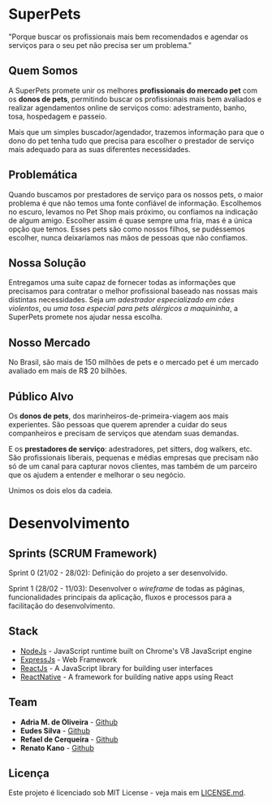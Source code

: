 # SuperPets

"Porque buscar os profissionais mais bem recomendados e agendar os serviços para o seu pet não precisa ser um problema."

## Quem Somos
A SuperPets promete unir os melhores **profissionais do mercado pet** com os **donos de pets**, permitindo buscar os profissionais mais bem avaliados e realizar agendamentos online de serviços como: adestramento, banho, tosa, hospedagem e passeio. 

Mais que um simples buscador/agendador, trazemos informação para que o dono do pet tenha tudo que precisa para escolher o prestador de serviço mais adequado para as suas diferentes necessidades.

## Problemática
Quando buscamos por prestadores de serviço para os nossos pets, o maior problema é que não temos uma fonte confiável de informação. Escolhemos no escuro, levamos no Pet Shop mais próximo, ou confiamos na indicação de algum amigo. Escolher assim é quase sempre uma fria, mas é a única opção que temos. Esses pets são como nossos filhos, se pudéssemos escolher, nunca deixaríamos nas mãos de pessoas que não confiamos. 

## Nossa Solução
Entregamos uma suíte capaz de fornecer todas as informações que precisamos para contratar o melhor profissional baseado nas nossas mais distintas necessidades. Seja *um adestrador especializado em cães violentos*, ou *uma tosa especial para pets alérgicos a maquininha*, a SuperPets promete nos ajudar nessa escolha. 

## Nosso Mercado
No Brasil, são mais de 150 milhões de pets e o mercado pet é um mercado avaliado em mais de R$ 20 bilhões. 

## Público Alvo
Os **donos de pets**, dos marinheiros-de-primeira-viagem aos mais experientes. São pessoas que querem aprender a cuidar do seus companheiros e precisam de serviços que atendam suas demandas. 

E os **prestadores de serviço**: adestradores, pet sitters, dog walkers, etc. São profissionais liberais, pequenas e médias empresas que precisam não só de um canal para capturar novos clientes, mas também de um parceiro que os ajudem a entender e melhorar o seu negócio. 

Unimos os dois elos da cadeia.

# Desenvolvimento
## Sprints (SCRUM Framework)
Sprint 0 (21/02 - 28/02): Definição do projeto a ser desenvolvido.

Sprint 1 (28/02 - 11/03): Desenvolver o *wireframe* de todas as páginas, funcionalidades principais da aplicação, fluxos e processos para a facilitação do desenvolvimento.

## Stack
* [NodeJs](https://nodejs.org/dist/latest-v12.x/docs/api/) - JavaScript runtime built on Chrome's V8 JavaScript engine
* [ExpressJs](https://expressjs.com/en/4x/api.html) - Web Framework
* [ReactJs](https://reactjs.org/docs/getting-started.html) - A JavaScript library for building user interfaces
* [ReactNative](https://facebook.github.io/react-native) - A framework for building native apps using React

## Team
* **Adria M. de Oliveira** - [Github](https://github.com/adriamenezes)
* **Eudes Silva** - [Github](https://github.com/EudesJS)
* **Refael de Cerqueira** - [Github](#)
* **Renato Kano** - [Github](https://github.com/renatokano)

## Licença
Este projeto é licenciado sob MIT License - veja mais em [LICENSE.md](LICENSE.md).

